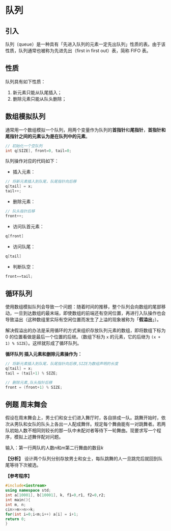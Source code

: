 # 队列

## 引入

队列（queue）是一种具有「先进入队列的元素一定先出队列」性质的表。由于该性质，队列通常也被称为先进先出（first in first out）表，简称 FIFO 表。

## 性质
队列具有如下性质：
1. 新元素只能从队尾插入；
2. 删除元素只能从队头删除；

## 数组模拟队列

通常用一个数组模拟一个队列，用两个变量作为队列的**首指针**和**尾指针**，**首指针和尾指针之间的元素认为是在队列中的元素**。
```cpp
// 初始化一个空队列
int q[SIZE], front=0, tail=0;
```
队列操作对应的代码如下：

-   插入元素：
```cpp
// 将新元素插入到队尾，队尾指针向后移
q[tail] = x; 
tail++;
```
-   删除元素：
```cpp
// 队头指针后移
front++;
```
-   访问队首元素：
```cpp
q[front]
```
-   访问队尾：
```cpp
q[tail]
```
-   判断队空：
```cpp
front==tail;
```

## 循环队列
使用数组模拟队列会导致一个问题：随着时间的推移，整个队列会向数组的尾部移动，一旦到达数组的最末端，即使数组的前端还有空闲位置，再进行入队操作也会导致溢出（这种数组里实际有空闲位置而发生了上溢的现象被称为「**假溢出**」）。

解决假溢出的办法是采用循环的方式来组织存放队列元素的数组，即将数组下标为 0 的位置看做是最后一个位置的后继。（数组下标为 `x` 的元素，它的后继为 `(x + 1) % SIZE`）。这样就形成了循环队列。

**循环队列 插入元素和删除元素操作为：**
```cpp
// 将新元素插入到队尾，队尾指针向后移,SIZE为数组声明的长度
q[tail] = x; 
tail = (tail+1) % SIZE;
```
```cpp
// 删除元素,队头指针后移
front = (front+1) % SIZE;
```

## 例题 周末舞会
假设在周末舞会上，男士们和女士们进入舞厅时，各自排成一队。跳舞开始时，依次从男队和女队的队头上各出一人配成舞伴。规定每个舞曲能有一对跳舞者。若两队初始人数不相同则较长的那一队中未配对者等待下一轮舞曲。现要求写一个程序，模拟上述舞伴配对问题。

输入：第一行两队的人数$n$和$m$第二行舞曲的数目$k$

**【分析】**
设计两个队列分别存放男士和女士，每队跳舞的人一旦跳完后就回到队尾等待下次被选。

**【参考程序】**
```cpp
#include<iostream>
using namespace std;
int a[10001], b[10001], k, f1=0,r1, f2=0,r2;
int main(){
int m, n;
cin>>m>>n>>k;
for(int i=0;i<m;i++) a[i] = i+1;
return 0;
}
```
<!--stackedit_data:
eyJoaXN0b3J5IjpbMTYwMTQ3NDkwOCwtNDA5NzM5MjgxLDI5OD
kxMjcyMywxMzQ0MTQwODk0LDIwNTk3NjYyNDksMTA0NjU2ODk3
OV19
-->